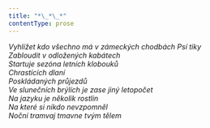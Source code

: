 ```yaml
---
title: "*\_*\_*"
contentType: prose
---
```


<section>

_Vyhlížet kdo všechno má v zámeckých chodbách Psí tiky  
Zabloudit v odložených kabátech  
Startuje sezóna letních klobouků  
Chrastících dlaní  
Poskládaných průjezdů  
Ve slunečních brýlích je zase jiný letopočet  
Na jazyku je několik rostlin  
Na které si nikdo nevzpomněl  
Noční tramvaj tmavne tvým tělem_

</section>
